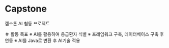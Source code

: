 # Capstone
캡스톤 AI 협동 프로젝트

＃ 활동 목표
※ AI를 활용하여 응급환자 식별
※ 프레임워크 구축, 데이터베이스 구축 후 연동
※ AI를 Java로 변환 후 AI기술 적용
